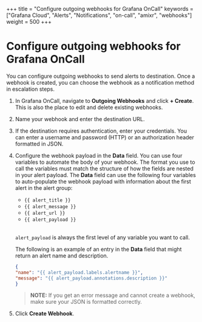 +++
title = "Configure outgoing webhooks for Grafana OnCall"
keywords = ["Grafana Cloud", "Alerts", "Notifications", "on-call", "amixr", "webhooks"]
weight = 500
+++

# Configure outgoing webhooks for Grafana OnCall
You can configure outgoing webhooks to send alerts to destination. Once a webhook is created, you can choose the webhook as a notification method in escalation steps. 

1. In Grafana OnCall, navigate to **Outgoing Webhooks** and click **+ Create**.
    This is also the place to edit and delete existing webhooks.

1. Name your webhook and enter the destination URL.

1. If the destination requires authentication, enter your credentials.
    You can enter a username and password (HTTP) or an authorization header formatted in JSON.

1. Configure the webhook payload in the **Data** field. 
    You can use four variables to automate the body of your webhook. The format you use to call the variables must match the structure of how the fields are nested in your alert payload. The **Data** field can use the following four variables to auto-populate the webhook payload with information about the first alert in the alert group:
    - `{{ alert_title }}`
    - `{{ alert_message }}`
    - `{{ alert_url }}` 
    - `{{ alert_payload }}`
    <br>

    `alert_payload` is always the first level of any variable you want to call.

    The following is an example of an entry in the **Data** field that might return an alert name and description. 

    ```json
    {
    "name": "{{ alert_payload.labels.alertname }}",
    "message": "{{ alert_payload.annotations.description }}"
    }
    ```

    >**NOTE:** If you get an error message and cannot create a webhook, make sure your JSON is formatted correctly. 

1. Click **Create Webhook**.